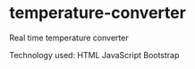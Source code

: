 # temperature-converter
Real time temperature converter

Technology used:
HTML
JavaScript
Bootstrap
